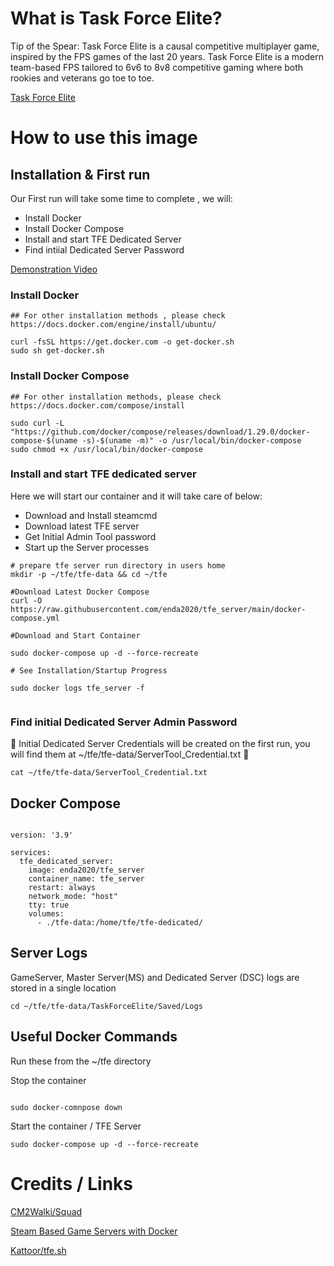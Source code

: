 # What is Task Force Elite?

Tip of the Spear: Task Force Elite is a causal competitive multiplayer game, inspired by the FPS games of the last 20 years. 
Task Force Elite is a modern team-based FPS tailored to 6v6 to 8v8 competitive gaming where both rookies and veterans go toe to toe.

[Task Force Elite](https://www.redspear.net/games/fps)

# How to use this image

## Installation & First run

Our First run will take some time to complete , we will:

 - Install Docker
 - Install Docker Compose
 - Install and start TFE Dedicated Server
 - Find intiial Dedicated Server Password

[Demonstration Video](https://youtu.be/6lVIDtTdk6E)

### Install Docker
```
## For other installation methods , please check https://docs.docker.com/engine/install/ubuntu/

curl -fsSL https://get.docker.com -o get-docker.sh
sudo sh get-docker.sh

```   
  
### Install Docker Compose 
```
## For other installation methods, please check https://docs.docker.com/compose/install

sudo curl -L "https://github.com/docker/compose/releases/download/1.29.0/docker-compose-$(uname -s)-$(uname -m)" -o /usr/local/bin/docker-compose
sudo chmod +x /usr/local/bin/docker-compose

```


### Install and start TFE dedicated server

Here we will start our container and it will take care of below:

 - Download and Install steamcmd
 - Download latest TFE server
 - Get Initial Admin Tool password
 - Start up the Server processes

```
# prepare tfe server run directory in users home
mkdir -p ~/tfe/tfe-data && cd ~/tfe

#Download Latest Docker Compose
curl -O https://raw.githubusercontent.com/enda2020/tfe_server/main/docker-compose.yml

#Download and Start Container

sudo docker-compose up -d --force-recreate

# See Installation/Startup Progress

sudo docker logs tfe_server -f
 
```

### Find initial Dedicated Server Admin Password

:red_circle: Initial Dedicated Server Credentials will be created on the first run, you will find them at ~/tfe/tfe-data/ServerTool_Credential.txt :red_circle:

```
cat ~/tfe/tfe-data/ServerTool_Credential.txt

```


## Docker Compose

```

version: '3.9'

services:
  tfe_dedicated_server:
    image: enda2020/tfe_server
    container_name: tfe_server
    restart: always
    network_mode: "host"
    tty: true
    volumes:
      - ./tfe-data:/home/tfe/tfe-dedicated/

```

## Server Logs

GameServer, Master Server(MS) and Dedicated Server (DSC) logs are stored in a single location

```
cd ~/tfe/tfe-data/TaskForceElite/Saved/Logs

```

## Useful Docker Commands

Run these from the ~/tfe directory

Stop the container

```

sudo docker-comnpose down

```

Start the container / TFE Server 

```
sudo docker-compose up -d --force-recreate

```

# Credits / Links

[CM2Walki/Squad](https://github.com/CM2Walki/Squad)

[Steam Based Game Servers with Docker](https://youtu.be/g1zt44X2xZo)

[Kattoor/tfe.sh](https://gist.github.com/Kattoor/7485c1ad3bfd6255f099d02b8b0f8d2d)
